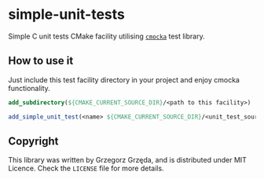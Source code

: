 # simple-unit-tests
Simple C unit tests CMake facility utilising [`cmocka`](https://cmocka.org/) test library.

## How to use it
Just include this test facility directory in your project and enjoy cmocka functionality.

```cmake
add_subdirectory(${CMAKE_CURRENT_SOURCE_DIR}/<path to this facility>)

add_simple_unit_test(<name> ${CMAKE_CURRENT_SOURCE_DIR}/<unit_test_source>.c <tested_library>)
```
## Copyright
This library was written by Grzegorz Grzęda, and is distributed under MIT Licence. Check the `LICENSE` file for
more details.